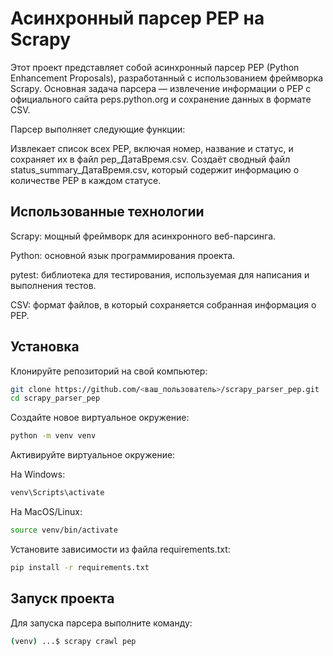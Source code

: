 # Асинхронный парсер PEP на Scrapy
Этот проект представляет собой асинхронный парсер PEP (Python Enhancement Proposals), разработанный с использованием фреймворка Scrapy. Основная задача парсера — извлечение информации о PEP с официального сайта peps.python.org и сохранение данных в формате CSV.

Парсер выполняет следующие функции:

Извлекает список всех PEP, включая номер, название и статус, и сохраняет их в файл pep_ДатаВремя.csv.
Создаёт сводный файл status_summary_ДатаВремя.csv, который содержит информацию о количестве PEP в каждом статусе.

## Использованные технологии
Scrapy: мощный фреймворк для асинхронного веб-парсинга.

Python: основной язык программирования проекта.

pytest: библиотека для тестирования, используемая для написания и выполнения тестов.

CSV: формат файлов, в который сохраняется собранная информация о PEP.

## Установка
Клонируйте репозиторий на свой компьютер:

```bash
git clone https://github.com/<ваш_пользователь>/scrapy_parser_pep.git
cd scrapy_parser_pep
```
Создайте новое виртуальное окружение:

```bash
python -m venv venv
```
Активируйте виртуальное окружение:

На Windows:
```bash
venv\Scripts\activate
```

На MacOS/Linux:

```bash
source venv/bin/activate
```
Установите зависимости из файла requirements.txt:

```bash
pip install -r requirements.txt
```
## Запуск проекта
Для запуска парсера выполните команду:

```bash
(venv) ...$ scrapy crawl pep
```